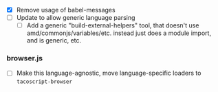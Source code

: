 * [X] Remove usage of babel-messages
* [ ] Update to allow generic language parsing
  * [ ] Add a generic "build-external-helpers" tool, that doesn't use
        amd/commonjs/variables/etc. instead just does a module import, and is
        generic, etc.

### browser.js

* [ ] Make this language-agnostic, move language-specific loaders to `tacoscript-browser`

